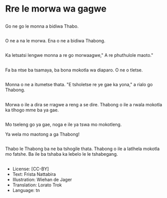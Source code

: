 # Rre le morwa wa gagwe

##
Go ne go le monna a bidiwa Thabo.

##
O ne a na le morwa. Ena o ne a bidiwa Thabong.

##
Ka letsatsi lengwe monna a re go morwaagwe," A re phuthulole maoto."

##
Fa ba ntse ba tsamaya, ba bona mokotla wa diaparo. O ne o tletse.

##
Monna o ne a itumetse thata. "E tsholetse re ye gae ka yona," a rialo go Thabong.

##
Morwa o ile a dira se rragwe a reng a se dire. Thabong o ile a rwala mokotla ka tlhogo mme ba ya gae. 

##
Mo tseleng go ya gae, noga e ile ya tswa mo mokotleng.

Ya wela mo maotong a ga Thabong!

##
Thabo le Thabong ba ne ba tshogile thata. Thabong o ile a latlhela mokotla mo fatshe. Ba ile ba tshaba ka lebelo le le tshabegang.

##
* License: [CC-BY]
* Text: Frista Nattabira
* Illustration: Wiehan de Jager
* Translation: Lorato Trok
* Language: tn
